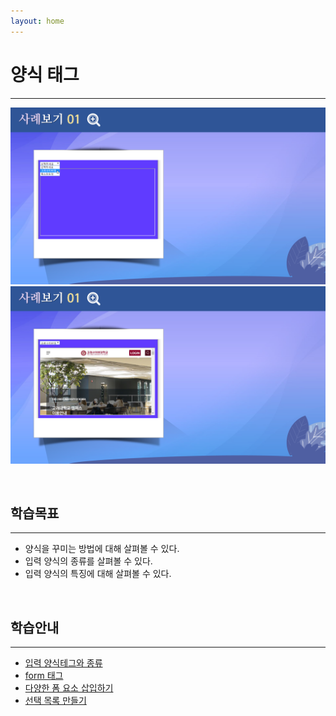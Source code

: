 ```yaml
---
layout: home
---
```


# 양식 태그
---
![html509_04](./img/html509_04.png)
![html509_05](./img/html509_05.png)

<br>

## 학습목표
---
* 양식을 꾸미는 방법에 대해 살펴볼 수 있다.
* 입력 양식의 종류를 살펴볼 수 있다.
* 입력 양식의 특징에 대해 살펴볼 수 있다.

<br>

## 학습안내
---
* [입력 양식테그와 종류](양식테그)
* [form 태그](form)
* [다양한 폼 요소 삽입하기](폼요소)
* [선택 목록 만들기](select)

